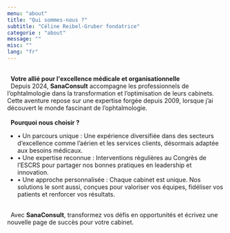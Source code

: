 ```yaml
---
menu: "about"
title: "Qui sommes-nous ?"
subtitle: "Céline Reibel-Gruber fondatrice"
categorie : "about"
message: ""
misc: ""
lang: "fr"
---
```

\
&nbsp;
**Votre allié pour l'excellence médicale et organisationnelle**
\
&nbsp;
Depuis 2024, **SanaConsult** accompagne les professionnels de l’ophtalmologie dans la transformation et l’optimisation de leurs cabinets. Cette aventure repose sur une expertise forgée depuis 2009, lorsque j’ai découvert le monde fascinant de l’ophtalmologie.
\
\
&nbsp;
**Pourquoi nous choisir ?**
- •	Un parcours unique : Une expérience diversifiée dans des secteurs d’excellence comme l’aérien et les services clients, désormais adaptée aux besoins médicaux.
- •	Une expertise reconnue : Interventions régulières au Congrès de l’ESCRS pour partager nos bonnes pratiques en leadership et innovation.
- •	Une approche personnalisée : Chaque cabinet est unique. Nos solutions le sont aussi, conçues pour valoriser vos équipes, fidéliser vos patients et renforcer vos résultats.

\
&nbsp;
Avec **SanaConsult**, transformez vos défis en opportunités et écrivez une nouvelle page de succès pour votre cabinet.


